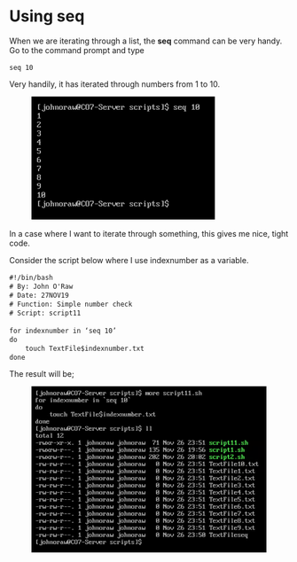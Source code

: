 # Using seq

When we are iterating through a list, the **seq** command can be very handy. Go to the command prompt and type&#x20;

```
seq 10
```

Very handily, it has iterated through numbers from 1 to 10.

<figure><img src="../.gitbook/assets/image (2).png" alt=""><figcaption></figcaption></figure>

In a case where I want to iterate through something, this gives me nice, tight code.

Consider the script below where I use indexnumber as a variable.&#x20;

```
#!/bin/bash
# By: John O'Raw
# Date: 27NOV19
# Function: Simple number check
# Script: script11

for indexnumber in ‘seq 10’
do
    touch TextFile$indexnumber.txt
done

```

The result will be;

<figure><img src="../.gitbook/assets/image (3).png" alt=""><figcaption></figcaption></figure>
